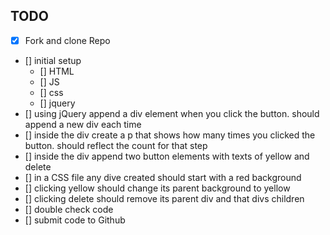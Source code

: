 ## TODO

- [x] Fork and clone Repo
- [] initial setup
  - [] HTML
  - [] JS
  - [] css
  - [] jquery
- [] using jQuery append a div element when you click the button. should append a new div each time
- [] inside the div create a p that shows how many times you clicked the button. should reflect the count for that step
- [] inside the div append two button elements with texts of yellow and delete
- [] in a CSS file any dive created should start with a red background
- [] clicking yellow should change its parent background to yellow
- [] clicking delete should remove its parent div and that divs children
- [] double check code
- [] submit code to Github
